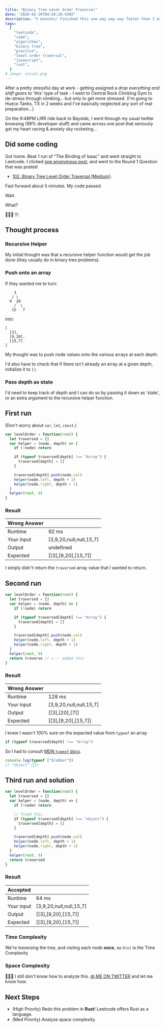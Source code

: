 ```yaml
---
title: "Binary Tree Level Order Traversal"
date: "2020-02-20T04:58:20.430Z"
description: "5 minutes! Finished this one way way way faster than I expected."
tags:
  [
    "leetcode",
    "code",
    "algorithms",
    "binary tree",
    "practice",
    "level order traversal",
    "javascript",
    "rust",
  ]
# image: unival.png
---
```


After a pretty stressful day at work - getting assigned a _drop everything and shift gears to 'this'_ type of task - I went to Central Rock Climbing Gym to de-stress through climbing... but only to get more stressed. (I'm going to Hueco Tanks, TX in 2 weeks and I've basically neglected any sort of real preparation...)

On the 9:48PM LIRR ride back to Bayside, I went through my usual twitter browsing (99% developer stuff) and came across one post that seriously got my heart racing & anxiety sky rocketing...

## Did some coding

Got home. Beat 1 run of "The Binding of Isaac" and went straight to Leetcode. I clicked [one anonymous post](https://leetcode.com/discuss/interview-experience/511534/microsoft-sde-redmond-feb-2020), and went to the Round 1 Question that was posted

- [102. Binary Tree Level Order Traversal (Medium)](https://leetcode.com/problems/binary-tree-level-order-traversal).

Fast forward about 5 minutes. My code passed.

Wait.

What?

🥳🥳🥳 !!!

## Thought process

### Recursive Helper

My initial thought was that a recursive helper function would get the job done (they usually do in binary tree problems).

### Push onto an array

If they wanted me to turn:

```
    3
   / \
  9  20
    /  \
   15   7
```

into:

```
[
  [3],
  [9,20],
  [15,7]
]
```

My thought was to push node values onto the various arrays at each depth.

I'd also have to check that if there isn't already an array at a given depth, initialize it to `[]`.

### Pass depth as state

I'd need to keep track of depth and I can do so by passing it down as 'state', or an extra argument to the recursive helper function.

## First run

(Don't worry about `var`, `let`, `const`.)

```js
var levelOrder = function(root) {
  let traversed = []
  var helper = (node, depth) => {
    if (!node) return

    if (typeof traversed[depth] !== "Array") {
      traversed[depth] = []
    }

    traversed[depth].push(node.val)
    helper(node.left, depth + 1)
    helper(node.right, depth + 1)
  }
  helper(root, 0)
}
```

### Result

| Wrong Answer |                         |
| :----------- | :---------------------- |
| Runtime      | 92 ms                   |
| Your input   | [3,9,20,null,null,15,7] |
| Output       | undefined               |
| Expected     | [\[3],[9,20],[15,7]]    |

I simply didn't return the `traversed` array value that I wanted to return.

## Second run

```javascript
var levelOrder = function(root) {
  let traversed = []
  var helper = (node, depth) => {
    if (!node) return

    if (typeof traversed[depth] !== "Array") {
      traversed[depth] = []
    }

    traversed[depth].push(node.val)
    helper(node.left, depth + 1)
    helper(node.right, depth + 1)
  }
  helper(root, 0)
  return traverse // <--- added this
}
```

### Result

| Wrong Answer |                         |
| :----------- | :---------------------- |
| Runtime      | 128 ms                  |
| Your input   | [3,9,20,null,null,15,7] |
| Output       | [\[3],[20],[7]]         |
| Expected     | [\[3],[9,20],[15,7]]    |

I knew I wasn't 100% sure on the expected value from `typeof` an array

```js
if (typeof traversed[depth] !== "Array")
```

So I had to consult [MDN `typeof` docs](https://developer.mozilla.org/en-US/docs/Web/JavaScript/Reference/Operators/typeof).

```js
console.log(typeof ["blubber"])
// "object" 🤷🏻‍♂️
```

## Third run and solution

```js
var levelOrder = function(root) {
  let traversed = []
  var helper = (node, depth) => {
    if (!node) return

    // fixed this
    if (typeof traversed[depth] !== "object") {
      traversed[depth] = []
    }

    traversed[depth].push(node.val)
    helper(node.left, depth + 1)
    helper(node.right, depth + 1)
  }
  helper(root, 0)
  return traversed
}
```

### Result

| Accepted   |                         |
| :--------- | :---------------------- |
| Runtime    | 64 ms                   |
| Your input | [3,9,20,null,null,15,7] |
| Output     | [\[3],[9,20],[15,7]]    |
| Expected   | [\[3],[9,20],[15,7]]    |

### Time Complexity

We're traversing the tree, and visting each node **once**, so `O(n)` is the Time Complexity

### Space Complexity

🤦🏻‍♂️ I still don't know how to analyze this. [@ ME ON TWITTER](https://twitter.com/thekevinwang) and let me know how.

## Next Steps

- (High Priority) Redo this problem in **Rust**! Leetcode offers Rust as a language.
- (Med Priority) Analyze space complexity.
